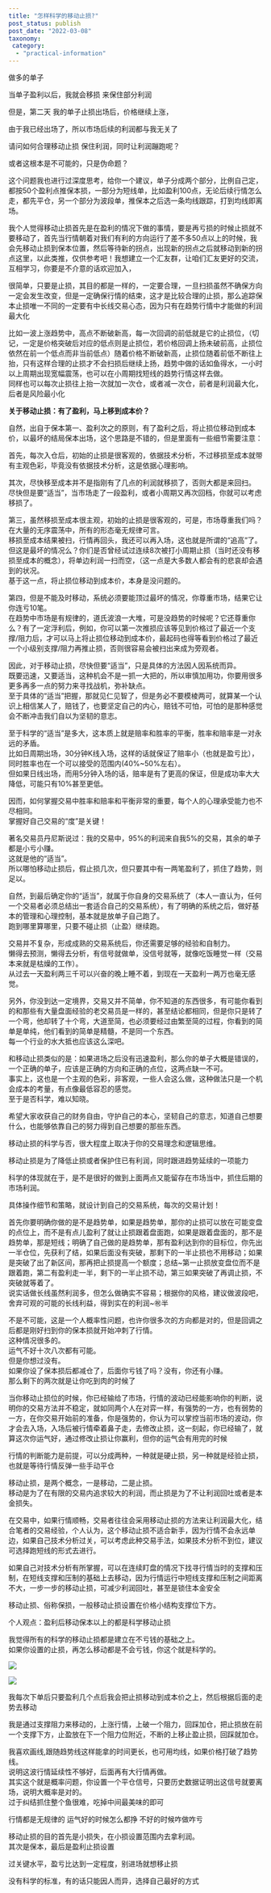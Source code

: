 ```yaml
---
title: "怎样科学的移动止损?"
post_status: publish
post_date: "2022-03-08"
taxonomy:
 category: 
  - "practical-information"
---
```


做多的单子

当单子盈利以后，我就会移损 来保住部分利润

但是，第二天 我的单子止损出场后，价格继续上涨，

由于我已经出场了，所以市场后续的利润都与我无关了  

请问如何合理移动止损 保住利润，同时让利润蹦跑呢？

或者这根本是不可能的，只是伪命题？

这个问题我也进行过深度思考，给你一个建议，单子分成两个部分，比例自己定，都按50个盈利点推保本损，一部分为短线单，比如盈利100点，无论后续行情怎么走，都先平仓，另一个部分为波段单，推保本之后选一条均线跟踪，打到均线即离场。  

我个人觉得移动止损首先是在盈利的情况下做的事情，要是再亏损的时候止损就不要移动了，首先当行情朝着对我们有利的方向运行了差不多50点以上的时候，我会先移动止损到保本位置，然后等待新的拐点，出现新的拐点之后就移动到新的拐点这里，以此类推，仅供参考吧！我想建立一个汇友群，让咱们汇友更好的交流，互相学习，你要是不介意的话欢迎加入，  

很简单，只要是止损，其目的都是一样的，一定要合理，一旦扫损虽然不确保方向一定会发生改变，但是一定确保行情的结束，这才是比较合理的止损，那么追踪保本止损唯一不同的一定要有中长线交易心态，因为只有在趋势行情中才能做的利润最大化

比如一波上涨趋势中，高点不断破新高，每一次回调的前低就是它的止损位，（切记，一定是价格突破后对应的低点则是止损位，若价格回调上扬未破前高，止损位依然在前一个低点而非当前低点）随着价格不断破新高，止损位随着前低不断往上抬，只有这样合理的止损才不会扫损后继续上扬，趋势中做的话如鱼得水，一小时以上周期出现宽幅震荡，也可以在小周期找短线的趋势行情这样去做。  
同样也可以每次止损往上抬一次就加一次仓，或者减一次仓，前者是利润最大化，后者是风险最小化

**关于移动止损：有了盈利，马上移到成本价？**

自然，出自于保本第一、盈利次之的原则，有了盈利之后，将止损位移动到成本价，以最坏的结局保本出场，这个思路是不错的，但是里面有一些细节需要注意：

首先，每次入仓后，初始的止损是很客观的，依据技术分析，不过移损至成本就带有主观色彩，毕竟没有依据技术分析，这是依据心理影响。  

其次，尽快移至成本并不是指刚有了几点的利润就移损了，否则大都是来回扫。  
尽快但是要“适当”，当市场走了一段盈利，或者小周期又再次回档，你就可以考虑移损了。  

第三，虽然移损至成本很主观，初始的止损是很客观的，可是，市场尊重我们吗？在大量的无序震荡中，所有的形态毫无规律可言。  
移损至成本结果被扫，行情再回头，我还可以再入场，这也就是所谓的“追高”了。  
但这是最坏的情况么？你们是否曾经试过连续8次被打小周期止损（当时还没有移损至成本的概念），将单边利润一扫而空，（这一点是大多数人都会有的悲哀却会遇到的状况。  
基于这一点，将止损位移动到成本价，本身是没问题的。  

第四，但是不能及时移动，系统必须要能顶过最坏的情况，你尊重市场，结果它让你连亏10笔。  
在趋势中市场是有规律的，道氏波浪一大堆，可是没趋势的时候呢？它还尊重你么？有了一定浮利后，例如，你可以第一次推损应该等见到价格过了最近一个支撑/阻力后，才可以马上将止损位移动到成本价，最起码也得等看到价格过了最近一个小级别支撑/阻力再推止损，否则很容易会被扫出来成为旁观者。  

因此，对于移动止损，尽快但要“适当”，只是具体的方法因人因系统而异。  
既要迅速，又要适当，这种机会不是一抓一大把的，所以审慎加用功，你要用很多更多再多一点的努力来寻找战机，弥补缺点。  
至于具体的“适当”把握，那就见仁见智了，但是务必不要模棱两可，就算某一个认识上相信某人了，赔钱了，也要坚定自己的内心，赔钱不可怕，可怕的是那种感觉会不断冲击我们自以为坚韧的意志。  

至于科学的“适当”是多大，这本质上就是赔率和胜率的平衡，胜率和赔率是一对永远的矛盾。  
比如日周期出场，30分钟K线入场，这样的话就保证了赔率小（也就是盈亏比），同时胜率也在一个可以接受的范围内(40%~50%左右）。  
但如果日线出场，而用5分钟入场的话，赔率是有了更高的保证，但是成功率大大降低，可能只有10%甚至更低。  

因而，如何掌握交易中胜率和赔率和平衡非常的重要，每个人的心理承受能力也不尽相同。  
掌握好自己交易的“度”是关键！

著名交易员丹尼斯说过：我的交易中，95%的利润来自我5%的交易，其余的单子都是小亏小赚。  
这就是他的“适当”。  
所以哪怕移动止损后，假止损几次，但只要其中有一两笔盈利了，抓住了趋势，则足以。  

自然，到最后确定你的“适当”，就属于你自身的交易系统了（本人一直认为，任何一个交易者必须总结出一套适合自己的交易系统），有了明确的系统之后，做好基本的管理和心理控制，基本就是放单子自己跑了。  
跑到哪里算哪里，只要不碰止损（止盈）继续跑。  

交易并不复杂，形成成熟的交易系统后，你还需要足够的经验和自制力。  
懒得去预测，懒得去分析，有信号就做单，没信号就等，就像吃饭睡觉一样（交易本来就是枯燥的工作）。  
从过去一天盈利两三千可以兴奋的晚上睡不着，到现在一天盈利一两万也毫无感觉。  

另外，你没到达一定境界，交易又并不简单，你不知道的东西很多，有可能你看到的和那些有大量盘面经验的老交易员是一样的，甚至结论都相同，但是你只是转了一个弯，他却转了十个弯，大道至简，也必须要经过由繁至简的过程，你看到的简单是单纯，他们看到的简单是精髓，不是同一个东西。  
每一个行业的水大抵也应该这么深吧。  

和移动止损类似的是：如果进场之后没有迅速盈利，那么你的单子大概是错误的，一个正确的单子，应该是正确的方向和正确的点位，这两点缺一不可。  
事实上，这也是一个主观的色彩，非客观，一些人会这么做，这种做法只是一个机会成本的考量，有点像最低容忍的感觉。  
至于是否科学，难以知晓。  

希望大家收获自己的财务自由，守护自己的本心，坚韧自己的意志，知道自己想要什么，也能够依靠自己的努力得到自己想要的那些东西。  

移动止损的科学与否，很大程度上取决于你的交易理念和逻辑思维。  

移动止损是为了降低止损或者保护住已有利润，同时跟进趋势延续的一项能力

科学的体现就在于，是不是很好的做到上面两点又能留存在市场当中，抓住后期的市场利润。  

具体操作细节和策略，就设计到自己的交易系统，每次的交易计划！

首先你要明确你做的是不是趋势单，如果是趋势单，那你的止损可以放在可能变盘的点位上，而不是有点儿盈利了就让止损跟着盘面跑，如果是跟着盘面的，那不是趋势单，那是短线；明确了自己做的是趋势单，那有盈利达到你的目标位，你先出一半仓位，先获利了结，如果后面没有突破，那剩下的一半止损也不用移动；如果是突破了出了新区间，那再把止损提高一个额度；总结~第一止损放变盘位而不是跟着跑，第二有盈利走一半，剩下的一半止损不动，第三如果突破了再调止损，不突破就等着了。  
说实话做长线虽然利润多，但怎么做确实不容易；根据你的风格，建议做波段吧，舍弃可观的可能的长线利益，得到实在的利润~㊗️半

不是不可能，这是一个人概率性问题，也许你很多次的方向都是对的，但是回调之后都是刚好扫到你的保本损就开始冲刺了行情。  
这种情况很多的。  
运气不好十次八次都有可能。  
但是你想过没有。  
如果你设了保本损后都减仓了，后面你亏钱了吗？没有，你还有小赚。  
那么剩下的两次就是让你吃到肉的时候了

当你移动止损位的时候，你已经输给了市场，行情的波动已经能影响你的判断，说明你的交易方法并不稳定，就如同两个人在对弈一样，有强势的一方，也有弱势的一方，在你交易开始前的准备，你是强势的，你认为可以掌控当前市场的波动，你才会去入场，入场后被行情牵着鼻子走，去修改止损，这一刻起，你已经输了，就算这次你运气好，通过修改止损让你赢利，但你的运气会有用完的时候

行情的判断能力是前提，可以分成两种，一种就是硬止损，另一种就是经验止损，也就是等待行情反弹一些手动平仓

移动止损，是两个概念，一是移动，二是止损。  
移动是为了在有限的交易内追求较大的利润，而止损是为了不让利润回吐或者是本金损失。  

在交易中，如果行情顺畅，交易者往往会采用移动止损的方法来让利润最大化，结合笔者的交易经验，个人认为，这个移动止损不适合新手，因为行情不会永远单边，如果自己技术分析过关，可以考虑此种交易手法，如果技术分析不到位，建议可选择跑短线的形式去进行。  

如果自己对技术分析有所掌握，可以在连续盯盘的情况下找寻行情当时的支撑和压制，在短线支撑和压制的基础上去移动，因为行情运行中短线支撑和压制之间距离不大，一步一步的移动止损，可减少利润回吐，甚至是锁住本金安全

移动止损、俗称保损，一般移动止损设置在价格小结构支撑位下方。  

个人观点：盈利后移动保本以上的都是科学移动止损

我觉得所有的科学的移动止损都是建立在不亏钱的基础之上。  
如果你设置的止损，再怎么移动都是不会亏钱，你这个就是科学的。  

![](https://cdn.fendou.la/funstoutiao/2020/11/175918114.jpg)

![](https://cdn.fendou.la/funstoutiao/2020/11/175928661.jpg)

我每次下单后只要盈利几个点后我会把止损移动到成本价之上，然后根据后面的走势去移动

我是通过支撑阻力来移动的，上涨行情，上破一个阻力，回踩加仓，把止损放在前一个支撑下方，止盈放在下一个阻力位附近，不断的上移止盈止损，回踩就加仓。  

我喜欢画线,跟随趋势线这样能拿的时间更长，也可用均线，如果价格打破了趋势线。  
说明这波行情延续性不够好，后面再有大行情再做。  
其实这个就是概率问题，你设置一个平仓信号，只要历史数据证明出这信号就要离场，说明大概率是对的。  
过于纠结抓住整个鱼很难，吃掉中间最美味的即可

行情都是无规律的 运气好的时候怎么都挣 不好的时候咋做咋亏

移动止损的目的首先是小损失，在小损设置范围内去拿利润。  
其次是保本，最后是盈利止损设置

过关键水平，盈亏比达到一定程度，别进场就想移止损

没有科学的标准，有的话只能因人而异，选择自己最好的方式

